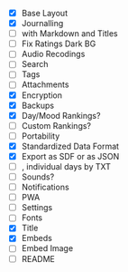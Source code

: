 - [x] Base Layout
- [x] Journalling 
- [ ] with Markdown and Titles
- [ ] Fix Ratings Dark BG
- [ ] Audio Recodings
- [ ] Search
- [ ] Tags
- [ ] Attachments
- [x] Encryption
- [x] Backups
- [x] Day/Mood Rankings?
- [ ] Custom Rankings?
- [ ] Portability
- [x] Standardized Data Format
- [x] Export as SDF or as JSON
- [ ] , individual days by TXT
- [ ] Sounds?
- [ ] Notifications
- [ ] PWA
- [ ] Settings
- [ ] Fonts
- [x] Title
- [x] Embeds
- [ ] Embed Image
- [ ] README